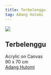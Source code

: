 ```yaml
---
title: Terbelenggu
tag: Adang Hutomi
---
```


![](https://raw.githubusercontent.com/BayuAngora/gallery/main/adanghutomi-terbelenggu.jpg)

## Terbelenggu  
Acrylic on Canvas  
90 x 70 cm  
[Adang Hutomi](/tag/adanghutomi/)
